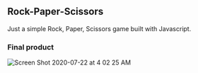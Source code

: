 ## Rock-Paper-Scissors

Just a simple Rock, Paper, Scissors game built with Javascript.

### Final product
![Screen Shot 2020-07-22 at 4 02 25 AM](https://user-images.githubusercontent.com/22290070/88122439-4a195900-cbd1-11ea-99aa-96fc94db84b7.png)
